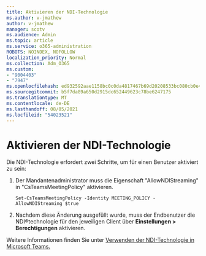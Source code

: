 ```yaml
---
title: Aktivieren der NDI-Technologie
ms.author: v-jmathew
author: v-jmathew
manager: scotv
ms.audience: Admin
ms.topic: article
ms.service: o365-administration
ROBOTS: NOINDEX, NOFOLLOW
localization_priority: Normal
ms.collection: Adm_O365
ms.custom:
- "9004403"
- "7947"
ms.openlocfilehash: ed932592aae1158bc0c0da4817467b69d20208533bc080cb0e424f552af8601a
ms.sourcegitcommit: b5f7da89a650d2915dc652449623c78be6247175
ms.translationtype: MT
ms.contentlocale: de-DE
ms.lasthandoff: 08/05/2021
ms.locfileid: "54023521"
---
```

# <a name="turn-on-ndi-technology"></a>Aktivieren der NDI-Technologie

Die NDI-Technologie erfordert zwei Schritte, um für einen Benutzer aktiviert zu sein:

1. Der Mandantenadministrator muss die Eigenschaft "AllowNDIStreaming" in "CsTeamsMeetingPolicy" aktivieren.

    `Set-CsTeamsMeetingPolicy -Identity MEETING_POLICY -AllowNDIStreaming $true`

2. Nachdem diese Änderung ausgefüllt wurde, muss der Endbenutzer die NDI®technologie für den jeweiligen Client über **Einstellungen > Berechtigungen** aktivieren.

Weitere Informationen finden Sie unter [Verwenden der NDI-Technologie in Microsoft Teams.](https://docs.microsoft.com/microsoftteams/use-ndi-in-meetings)
